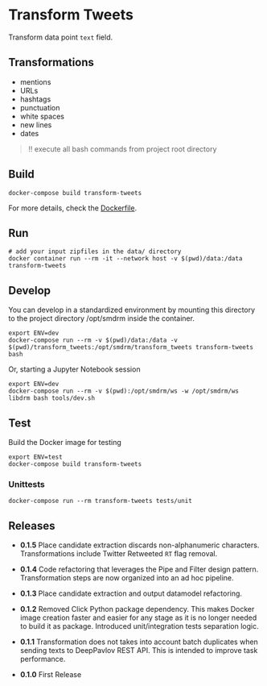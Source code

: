 # Transform Tweets

Transform data point `text` field.

## Transformations

* mentions
* URLs
* hashtags
* punctuation
* white spaces
* new lines
* dates

> :bangbang: execute all bash commands from project root directory

## Build

```shell
docker-compose build transform-tweets
```

For more details, check the [Dockerfile](Dockerfile).

## Run

```shell
# add your input zipfiles in the data/ directory
docker container run --rm -it --network host -v $(pwd)/data:/data transform-tweets
```

## Develop

You can develop in a standardized environment by mounting this directory
to the project directory /opt/smdrm inside the container.

```shell
export ENV=dev
docker-compose run --rm -v $(pwd)/data:/data -v $(pwd)/transform_tweets:/opt/smdrm/transform_tweets transform-tweets bash
```

Or, starting a Jupyter Notebook session

```shell
export ENV=dev
docker-compose run --rm -v $(pwd):/opt/smdrm/ws -w /opt/smdrm/ws libdrm bash tools/dev.sh
```

## Test

Build the Docker image for testing

```shell
export ENV=test
docker-compose build transform-tweets
```

### Unittests

```shell
docker-compose run --rm transform-tweets tests/unit
```

## Releases

- **0.1.5**
  Place candidate extraction discards non-alphanumeric characters.
  Transformations include Twitter Retweeted `RT` flag removal.

- **0.1.4**
  Code refactoring that leverages the Pipe and Filter design pattern.
  Transformation steps are now organized into an ad hoc pipeline.

- **0.1.3**
  Place candidate extraction and output datamodel refactoring.

- **0.1.2**
  Removed Click Python package dependency. This makes Docker image creation
  faster and easier for any stage as it is no longer needed to build it as package.
  Introduced unit/integration tests separation logic.

- **0.1.1**
  Transformation does not takes into account batch duplicates when sending texts
  to DeepPavlov REST API. This is intended to improve task performance.

- **0.1.0**
  First Release

